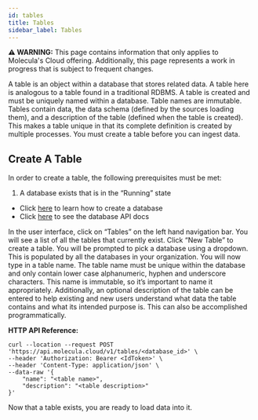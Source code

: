 ```yaml
---
id: tables
title: Tables
sidebar_label: Tables
---
```


 **⚠ WARNING:** This page contains information that only applies to Molecula's Cloud offering. Additionally, this page represents a work in progress that is subject to frequent changes. 

A table is an object within a database that stores related data. A table here is analogous to a table found in a traditional RDBMS.  A table is created and must be uniquely named within a database. Table names are immutable. Tables contain data, the data schema (defined by the sources loading them), and a description of the table (defined when the table is created). This makes a table unique in that its complete definition is created by multiple processes. You must create a table before you can ingest data.

## Create A Table

In order to create a table, the following prerequisites must be met:

1. A database exists that is in the “Running” state
- Click [here](/setting-up-featurebase/cloud/creating-deployment) to learn how to create a database
- Click [here](/reference/api/cloud/api) to see the database API docs

In the user interface, click on “Tables” on the left hand navigation bar. You will see a list of all the tables that currently exist. Click “New Table” to create a table. You will be prompted to pick a database using a dropdown. This is populated by all the databases in your organization. You will now type in a table name. The table name must be unique within the database and only contain lower case alphanumeric, hyphen and underscore characters. This name is immutable, so it’s important to name it appropriately. Additionally, an optional description of the table can be entered to help existing and new users understand what data the table contains and what its intended purpose is. This can also be accomplished programmatically.


**HTTP API Reference:**
```shell
curl --location --request POST 'https://api.molecula.cloud/v1/tables/<database_id>' \
--header 'Authorization: Bearer <IdToken>' \
--header 'Content-Type: application/json' \
--data-raw '{
    "name": "<table name>",
    "description": "<table description>"    
}'
```

Now that a table exists, you are ready to load data into it. 
